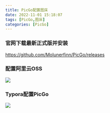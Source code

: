 ```yaml
---
title: PicGo配置图床
date: 2022-11-01 15:18:07
tags: [PicGo,图床]
categories: [PicGo]
---
```

### 官网下载最新正式版并安装
https://github.com/Molunerfinn/PicGo/releases
### 配置阿里云OSS
![](https://yoonada.oss-cn-shenzhen.aliyuncs.com/images/202211011524621.png)
### Typora配置PicGo
![](https://yoonada.oss-cn-shenzhen.aliyuncs.com/images/202211011526352.png)